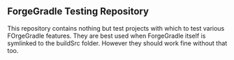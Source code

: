 ForgeGradle Testing Repository
----------------------------

This repository contains nothing but test projects with which to test various FOrgeGradle features. They are best used when ForgeGradle itself is symlinked to the buildSrc folder. However they should work fine without that too.
